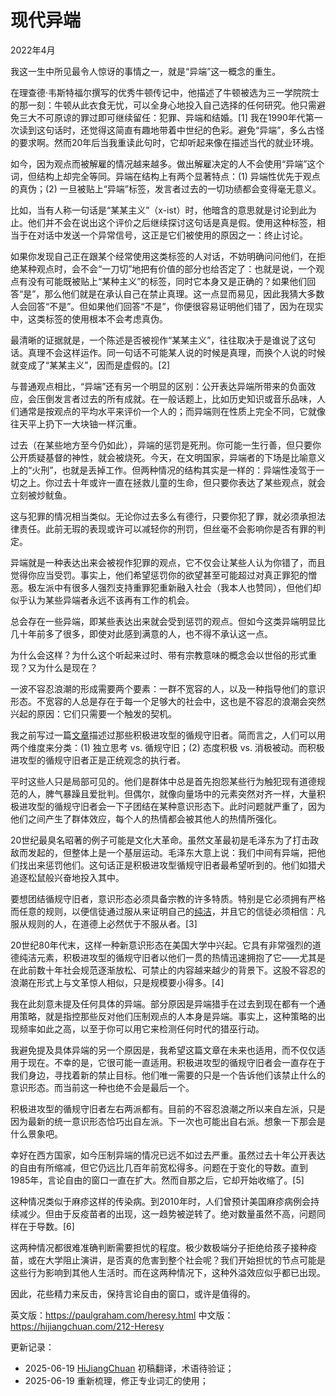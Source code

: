 


# 现代异端

2022年4月

我这一生中所见最令人惊讶的事情之一，就是“异端”这一概念的重生。

在理查德·韦斯特福尔撰写的优秀牛顿传记中，他描述了牛顿被选为三一学院院士的那一刻：牛顿从此衣食无忧，可以全身心地投入自己选择的任何研究。他只需避免三大不可原谅的罪过即可继续留任：犯罪、异端和结婚。[1] 我在1990年代第一次读到这句话时，还觉得这简直有趣地带着中世纪的色彩。避免“异端”，多么古怪的要求啊。然而20年后当我重读此句时，它却听起来像在描述当代的就业环境。

如今，因为观点而被解雇的情况越来越多。做出解雇决定的人不会使用“异端”这个词，但结构上却完全等同。异端在结构上有两个显著特点：(1) 异端性优先于观点的真伪；(2) 一旦被贴上“异端”标签，发言者过去的一切功绩都会变得毫无意义。

比如，当有人称一句话是“某某主义”（x-ist）时，他暗含的意思就是讨论到此为止。他们并不会在说出这个评价之后继续探讨这句话是真是假。使用这种标签，相当于在对话中发送一个异常信号，这正是它们被使用的原因之一：终止讨论。

如果你发现自己正在跟某个经常使用这类标签的人对话，不妨明确问问他们，在拒绝某种观点时，会不会“一刀切”地把有价值的部分也给否定了：也就是说，一个观点有没有可能既被贴上“某种主义”的标签，同时它本身又是正确的？如果他们回答“是”，那么他们就是在承认自己在禁止真理。这一点显而易见，因此我猜大多数人会回答“不是”。但如果他们回答“不是”，你便很容易证明他们错了，因为在现实中，这类标签的使用根本不会考虑真伪。

最清晰的证据就是，一个陈述是否被视作“某某主义”，往往取决于是谁说了这句话。真理不会这样运作。同一句话不可能某人说的时候是真理，而换个人说的时候就变成了“某某主义”，因而是虚假的。[2]

与普通观点相比，“异端”还有另一个明显的区别：公开表达异端所带来的负面效应，会压倒发言者过去的所有成就。在一般话题上，比如历史知识或音乐品味，人们通常是按观点的平均水平来评价一个人的；而异端则在性质上完全不同，它就像往天平上扔下一大块铀一样沉重。

过去（在某些地方至今仍如此），异端的惩罚是死刑。你可能一生行善，但只要你公开质疑基督的神性，就会被烧死。今天，在文明国家，异端者的下场是比喻意义上的“火刑”，也就是丢掉工作。但两种情况的结构其实是一样的：异端性凌驾于一切之上。你过去十年或许一直在拯救儿童的生命，但只要你表达了某些观点，就会立刻被炒鱿鱼。

这与犯罪的情况相当类似。无论你过去多么有德行，只要你犯了罪，就必须承担法律责任。此前无瑕的表现或许可以减轻你的刑罚，但丝毫不会影响你是否有罪的判定。

异端就是一种表达出来会被视作犯罪的观点，它不仅会让某些人认为你错了，而且觉得你应当受罚。事实上，他们希望惩罚你的欲望甚至可能超过对真正罪犯的憎恶。极左派中有很多人强烈支持重罪犯重新融入社会（我本人也赞同），但他们却似乎认为某些异端者永远不该再有工作的机会。

总会存在一些异端，即某些表达出来就会受到惩罚的观点。但如今这类异端明显比几十年前多了很多，即使对此感到满意的人，也不得不承认这一点。

为什么会这样？为什么这个听起来过时、带有宗教意味的概念会以世俗的形式重现？又为什么是现在？

一波不容忍浪潮的形成需要两个要素：一群不宽容的人，以及一种指导他们的意识形态。不宽容的人总是存在于每一个足够大的社会中，这也是不容忍的浪潮会突然兴起的原因：它们只需要一个触发的契机。

我之前写过一篇[文章](https://hijiangchuan.com/paulgraham/191-The-Four-Quadrants-of-Conformism)描述过那些积极进攻型的循规守旧者。简而言之，人们可以用两个维度来分类：(1) 独立思考 vs. 循规守旧；(2) 态度积极 vs. 消极被动。而积极进攻型的循规守旧者正是正统观念的执行者。

平时这些人只是局部可见的。他们是群体中总是首先抱怨某些行为触犯现有道德规范的人，脾气暴躁且爱批判。但偶尔，就像向量场中的元素突然对齐一样，大量积极进攻型的循规守旧者会一下子团结在某种意识形态下。此时问题就严重了，因为他们之间产生了群体效应，每个人的热情都会被其他人的热情所强化。

20世纪最臭名昭著的例子可能是文化大革命。虽然文革最初是毛泽东为了打击政敌而发起的，但整体上是一个基层运动。毛泽东大意上说：我们中间有异端，把他们找出来惩罚他们。这句话正是积极进攻型循规守旧者最希望听到的。他们如猎犬追逐松鼠般兴奋地投入其中。

要想团结循规守旧者，意识形态必须具备宗教的许多特质。特别是它必须拥有严格而任意的规则，以便信徒通过服从来证明自己的[纯洁](https://www.youtube.com/watch?v=qaHLd8de6nM)，并且它的信徒必须相信：凡服从规则的人，在道德上必然优于不服从者。[3]

20世纪80年代末，这样一种新意识形态在美国大学中兴起。它具有非常强烈的道德纯洁元素，积极进攻型的循规守旧者以他们一贯的热情迅速拥抱了它——尤其是在此前数十年社会规范逐渐放松、可禁止的内容越来越少的背景下。这股不容忍的浪潮在形式上与文革惊人相似，只是规模要小得多。[4]

我在此刻意未提及任何具体的异端。部分原因是异端猎手在过去到现在都有一个通用策略，就是指控那些反对他们压制观点的人本身是异端。事实上，这种策略的出现频率如此之高，以至于你可以用它来检测任何时代的猎巫行动。

我避免提及具体异端的另一个原因是，我希望这篇文章在未来也适用，而不仅仅适用于现在。不幸的是，它很可能一直适用。积极进攻型的循规守旧者会一直存在于我们身边，寻找着新的禁止目标。他们唯一需要的只是一个告诉他们该禁止什么的意识形态。而当前这一种也绝不会是最后一个。

积极进攻型的循规守旧者左右两派都有。目前的不容忍浪潮之所以来自左派，只是因为最新的统一意识形态恰巧出自左派。下一次也可能出自右派。想象一下那会是什么景象吧。

幸好在西方国家，如今压制异端的情况已远不如过去严重。虽然过去十年公开表达的自由有所缩减，但它仍远比几百年前宽松得多。问题在于变化的导数。直到1985年，言论自由的窗口一直在扩大。然而自那之后，它却开始收缩了。[5]

这种情况类似于麻疹这样的传染病。到2010年时，人们曾预计美国麻疹病例会持续减少。但由于反疫苗者的出现，这一趋势被逆转了。绝对数量虽然不高，问题同样在于导数。[6]

这两种情况都很难准确判断需要担忧的程度。极少数极端分子拒绝给孩子接种疫苗，或在大学阻止演讲，是否真的危害到整个社会呢？我们开始担忧的节点可能是这些行为影响到其他人生活时。而在这两种情况下，这种外溢效应似乎都已出现。

因此，花些精力来反击，保持言论自由的窗口，或许是值得的。

英文版：https://paulgraham.com/heresy.html
中文版：https://hijiangchuan.com/212-Heresy



更新记录：

- 2025-06-19 [HiJiangChuan](https://hijiangchuan.com) 初稿翻译，术语待验证；
- 2025-06-19  重新梳理，修正专业词汇的使用；
